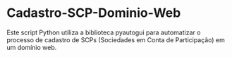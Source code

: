 # Cadastro-SCP-Dominio-Web
Este script Python utiliza a biblioteca pyautogui para automatizar o processo de cadastro de SCPs (Sociedades em Conta de Participação) em um domínio web.

